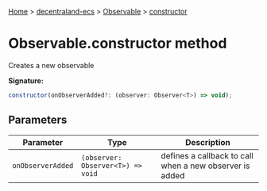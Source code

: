 [Home](./index) &gt; [decentraland-ecs](./decentraland-ecs.md) &gt; [Observable](./decentraland-ecs.observable.md) &gt; [constructor](./decentraland-ecs.observable.constructor.md)

# Observable.constructor method

Creates a new observable

**Signature:**
```javascript
constructor(onObserverAdded?: (observer: Observer<T>) => void);
```

## Parameters

|  Parameter | Type | Description |
|  --- | --- | --- |
|  `onObserverAdded` | `(observer: Observer<T>) => void` | defines a callback to call when a new observer is added |

